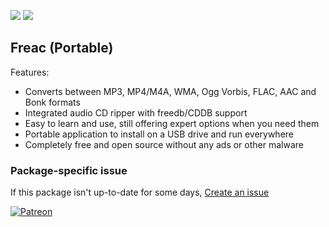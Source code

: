 [![](https://img.shields.io/chocolatey/v/freac.portable?color=green&label=freac.portable)](https://chocolatey.org/packages/freac.portable) [![](https://img.shields.io/chocolatey/dt/freac.portable)](https://chocolatey.org/packages/freac.portable)

## Freac (Portable)
Features:
* Converts between MP3, MP4/M4A, WMA, Ogg Vorbis, FLAC, AAC and Bonk formats
* Integrated audio CD ripper with freedb/CDDB support
* Easy to learn and use, still offering expert options when you need them
* Portable application to install on a USB drive and run everywhere
* Completely free and open source without any ads or other malware

### Package-specific issue
If this package isn't up-to-date for some days, [Create an issue](https://github.com/tunisiano187/Chocolatey-packages/issues/new/choose)

[![Patreon](https://cdn.jsdelivr.net/gh/tunisiano187/Chocolatey-packages@d15c4e19c709e7148588d4523ffc6dd3cd3c7e5e/icons/patreon.png)](https://www.patreon.com/tunisiano)
